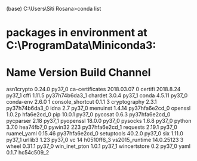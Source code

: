 (base) C:\Users\Siti Rosana>conda list
# packages in environment at C:\ProgramData\Miniconda3:
#
# Name                    Version                   Build  Channel
asn1crypto                0.24.0                   py37_0
ca-certificates           2018.03.07                    0
certifi                   2018.8.24                py37_1
cffi                      1.11.5           py37h74b6da3_1
chardet                   3.0.4                    py37_1
conda                     4.5.11                   py37_0
conda-env                 2.6.0                         1
console_shortcut          0.1.1                         3
cryptography              2.3.1            py37h74b6da3_0
idna                      2.7                      py37_0
menuinst                  1.4.14           py37hfa6e2cd_0
openssl                   1.0.2p               hfa6e2cd_0
pip                       10.0.1                   py37_0
pycosat                   0.6.3            py37hfa6e2cd_0
pycparser                 2.18                     py37_1
pyopenssl                 18.0.0                   py37_0
pysocks                   1.6.8                    py37_0
python                    3.7.0                hea74fb7_0
pywin32                   223              py37hfa6e2cd_1
requests                  2.19.1                   py37_0
ruamel_yaml               0.15.46          py37hfa6e2cd_0
setuptools                40.2.0                   py37_0
six                       1.11.0                   py37_1
urllib3                   1.23                     py37_0
vc                        14                   h0510ff6_3
vs2015_runtime            14.0.25123                    3
wheel                     0.31.1                   py37_0
win_inet_pton             1.0.1                    py37_1
wincertstore              0.2                      py37_0
yaml                      0.1.7                hc54c509_2
